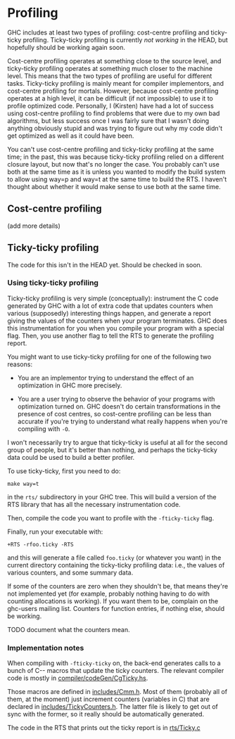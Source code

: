 # Profiling



GHC includes at least two types of profiling: cost-centre profiling and ticky-ticky profiling. Ticky-ticky profiling is currently *not working* in the HEAD, but hopefully should be working again soon.



Cost-centre profiling operates at something close to the source level, and ticky-ticky profiling operates at something much closer to the machine level. This means that the two types of profiling are useful for different tasks. Ticky-ticky profiling is mainly meant for compiler implementors, and cost-centre profiling for mortals. However, because cost-centre profiling operates at a high level, it can be difficult (if not impossible) to use it to profile optimized code. Personally, I (Kirsten) have had a lot of success using cost-centre profiling to find problems that were due to my own bad algorithms, but less success once I was fairly sure that I wasn't doing anything obviously stupid and was trying to figure out why my code didn't get optimized as well as it could have been.



You can't use cost-centre profiling and ticky-ticky profiling at the same time; in the past, this was because ticky-ticky profiling relied on a different closure layout, but now that's no longer the case. You probably can't use both at the same time as it is unless you wanted to modify the build system to allow using way=p and way=t at the same time to build the RTS. I haven't thought about whether it would make sense to use both at the same time. 


## Cost-centre profiling



(add more details)


## Ticky-ticky profiling



The code for this isn't in the HEAD yet. Should be checked in soon.


### Using ticky-ticky profiling



Ticky-ticky profiling is very simple (conceptually): instrument the C code generated by GHC with a lot of extra code that updates counters when various (supposedly) interesting things happen, and generate a report giving the values of the counters when your program terminates. GHC does this instrumentation for you when you compile your program with a special flag. Then, you use another flag to tell the RTS to generate the profiling report. 



You might want to use ticky-ticky profiling for one of the following two reasons: 


- You are an implementor trying to understand the effect of an optimization in GHC more precisely.

- You are a user trying to observe the behavior of your programs with optimization turned on. GHC doesn't do certain transformations in the presence of cost centres, so cost-centre profiling can be less than accurate if you're trying to understand what really happens when you're compiling with `-O`.


I won't necessarily try to argue that ticky-ticky is useful at all for the second group of people, but it's better than nothing, and perhaps the ticky-ticky data could be used to build a better profiler. 



To use ticky-ticky, first you need to do:


```wiki
make way=t
```


in the `rts/` subdirectory in your GHC tree. This will build a version of the RTS library that has all the necessary instrumentation code.



Then, compile the code you want to profile with the `-fticky-ticky` flag.



Finally, run your executable with:


```wiki
+RTS -rfoo.ticky -RTS
```


and this will generate a file called `foo.ticky` (or whatever you want) in the current directory containing the ticky-ticky profiling data: i.e., the values of various counters, and some summary data. 



If some of the counters are zero when they shouldn't be, that means they're not implemented yet (for example, probably nothing having to do with counting allocations is working). If you want them to be, complain on the ghc-users mailing list. Counters for function entries, if nothing else, should be working.



TODO document what the counters mean.


### Implementation notes



When compiling with `-fticky-ticky` on, the back-end generates calls to a bunch of C-- macros that update the ticky counters. The relevant compiler code is mostly in [compiler/codeGen/CgTicky.hs](/trac/ghc/browser/ghc/compiler/codeGen/CgTicky.hs).



Those macros are defined in [includes/Cmm.h](/trac/ghc/browser/ghc/includes/Cmm.h). Most of them (probably all of them, at the moment) just increment counters (variables in C) that are declared in [includes/TickyCounters.h](/trac/ghc/browser/ghc/includes/TickyCounters.h). The latter file is likely to get out of sync with the former, so it really should be automatically generated.



The code in the RTS that prints out the ticky report is in [rts/Ticky.c](/trac/ghc/browser/ghc/rts/Ticky.c)


